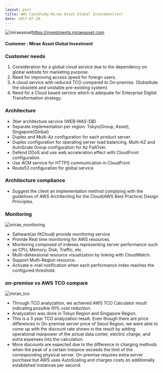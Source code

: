 ```yaml
---
layout: post
title: AWS CaseStudy-Mirae Asset Global Investment(en)
date: 2017-07-20
---
```


![miraeasset](https://user-images.githubusercontent.com/29446742/29102407-d998ce7e-7cf3-11e7-9751-2601b4bcbcab.jpg)https://investments.miraeasset.com

#### Customer : Mirae Asset Global Investment


### Customer needs
1. Consideration for a global cloud service due to the dependency on global website for marketing purpose.
2. Need for improving access speed for foreign users.
3. A cloud service with reduced TCO compared to On-premise. (Substitute the obsolete and unstable pre-existing system)
4. Need for a Cloud based service which is adequate for Enterprise Digital Transformation strategy.



### Architecture
- 3tier architecture service (WEB-WAS-DB)
- Separate implementation per region: Tokyo(Group, Asset), Singapore(Global) 
- Duplex and Multi-Az configuration for each product server.
- Duplex configuration for operating server load balancing. Multi-AZ and AutoScale Group configuration for Az FailOver.
- Defend DDoS and use web acceleration effect with CloudFront configuration. 
- Use ACM service for HTTPS communication in CloudFront
- Route53 configuration for global service



### Architecture compliance
- Suggest the client an implementation method complying with the guidelines of AWS Architecting for the Cloud(AWS Best Practice) Design Principles.



### Monitoring
![mirae_monitoring](https://user-images.githubusercontent.com/30482872/38124368-1c41140e-341c-11e8-9b1b-93b67195fd98.jpg)
- Saltware(as fitCloud) provide monitoring service
- Provide Real time monitoring for AWS resources.
- Monitoring composed of indexes representing server performance such as CPU, Memory, Disk, Traffic, etc.
- Multi-dimensional resource visualization by linking with CloudWatch. 
- Support Multi-Region resource.
- Activate e-mail notification when each performance index reaches the configured threshold.



### on-premise vs AWS TCO compare
![mirae_tco](https://user-images.githubusercontent.com/30482872/38124365-1a854fe0-341c-11e8-948d-5efd32525dc4.jpg)
- Through TCO analyzation, we achieved AWS TCO Calculator result indicating possible 91% cost reduction.
- Analyzation was done in Tokyo Region and Singapore Region.
- This is a 3 year TCO analyzation result. Even though there are price differences in On-premise server price of Seoul Region, we were able to come up with the discount rate shown in the result by adding operational manpower of the actual data center, electric charge, and extra expenses into the calculation.
- More discounts are expected due to the difference in charging methods when the peak of a certain instance exceeds the limit of the corresponding physical server. On-premise requires extra server purchase but AWS uses AutoScaling and charges costs on additionally established instances per second.
